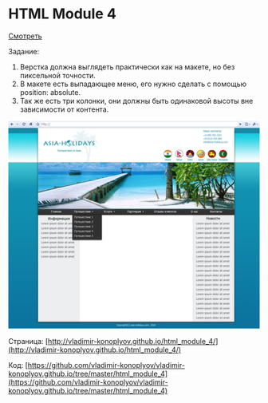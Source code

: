 # HTML Module 4

[Смотреть](http://vladimir-konoplyov.github.io/html_module_4/)

Задание:

1. Верстка должна выглядеть практически как на макете, но без пиксельной точности.
2. В макете есть выпадающее меню, его нужно сделать с помощью position: absolute.
3. Так же есть три колонки, они должны быть одинаковой высоты вне зависимости от контента.

<img src="https://github.com/vladimir-konoplyov/vladimir-konoplyov.github.io/blob/master/html_module_4/img/homework4.jpg" alt="Layout for HTML module 4">

Страница: [http://vladimir-konoplyov.github.io/html_module_4/](http://vladimir-konoplyov.github.io/html_module_4/)

Код: [https://github.com/vladimir-konoplyov/vladimir-konoplyov.github.io/tree/master/html_module_4](https://github.com/vladimir-konoplyov/vladimir-konoplyov.github.io/tree/master/html_module_4)